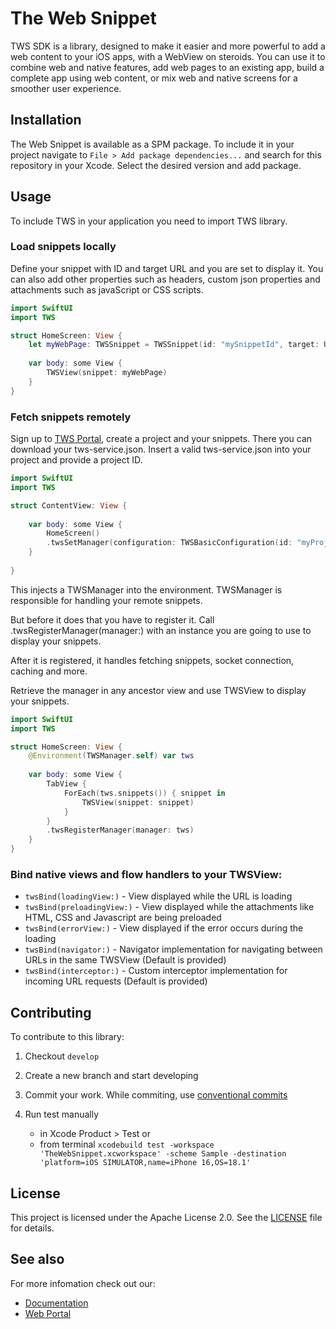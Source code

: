 # The Web Snippet

TWS SDK is a library, designed to make it easier and more powerful to add a web content to your iOS apps, with a WebView on steroids. You can use it to combine web and native features, add web pages to an existing app, build a complete app using web content, or mix web and native screens for a smoother user experience.

## Installation

The Web Snippet is available as a SPM package. To include it in your project navigate to `File > Add package dependencies...` and search for this repository in your Xcode.
Select the desired version and add package.

## Usage

To include TWS in your application you need to import TWS library.

### Load snippets locally

Define your snippet with ID and target URL and you are set to display it.
You can also add other properties such as headers, custom json properties and attachments such as javaScript or CSS scripts.

```swift
import SwiftUI
import TWS

struct HomeScreen: View {
    let myWebPage: TWSSnippet = TWSSnippet(id: "mySnippetId", target: URL(string: "https://www.google.com")!)
    
    var body: some View {
        TWSView(snippet: myWebPage)
    }
}
```

### Fetch snippets remotely

Sign up to [TWS Portal](https://thewebsnippet.com), create a project and your snippets. There you can download your tws-service.json.
Insert a valid tws-service.json into your project and provide a project ID.

```swift
import SwiftUI
import TWS

struct ContentView: View {
    
    var body: some View {
        HomeScreen()
        .twsSetManager(configuration: TWSBasicConfiguration(id: "myProjectId"))
    }
    
}

```

This injects a TWSManager into the environment. TWSManager is responsible for handling your remote snippets.


But before it does that you have to register it. Call .twsRegisterManager(manager:) with an instance you are going to use to display your snippets.

After it is registered, it handles fetching snippets, socket connection, caching and more. 

Retrieve the manager in any ancestor view and use TWSView to display your snippets. 

```swift
import SwiftUI
import TWS

struct HomeScreen: View {
    @Environment(TWSManager.self) var tws
    
    var body: some View {
        TabView {
            ForEach(tws.snippets()) { snippet in 
                TWSView(snippet: snippet)
            }
        }
        .twsRegisterManager(manager: tws)
    }
}
```

### Bind native views and flow handlers to your TWSView:

* `twsBind(loadingView:)` - View displayed while the URL is loading
* `twsBind(preloadingView:)` - View displayed while the attachments like HTML, CSS and Javascript are being preloaded
* `twsBind(errorView:)` - View displayed if the error occurs during the loading
* `twsBind(navigator:)` - Navigator implementation for navigating between URLs in the same TWSView (Default is provided)
* `twsBind(interceptor:)` - Custom interceptor implementation for incoming URL requests (Default is provided)

## Contributing

To contribute to this library: 

1. Checkout `develop`

2. Create a new branch and start developing

3. Commit your work. While commiting, use [conventional commits](https://www.conventionalcommits.org/en/v1.0.0/)

4. Run test manually
    * in Xcode Product > Test or 
    * from terminal `xcodebuild test -workspace 'TheWebSnippet.xcworkspace' -scheme Sample -destination 'platform=iOS SIMULATOR,name=iPhone 16,OS=18.1'`


## License

This project is licensed under the Apache License 2.0. See the [LICENSE](LICENSE) file for details.

## See also

For more infomation check out our:
* [Documentation](https://inovait.github.io/tws-ios)
* [Web Portal](https://thewebsnippet.com)

